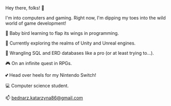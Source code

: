 Hey there, folks! 👋

I'm into computers and gaming. Right now, I'm dipping my toes into the wild world of game development!

👾 Baby bird learning to flap its wings in programming.

🔮 Currently exploring the realms of Unity and Unreal engines.

🚀 Wrangling SQL and ERD databases like a pro (or at least trying to...).

🎮 On an infinite quest in RPGs.

💕 Head over heels for my Nintendo Switch!

💻 Computer science student.

📫 bednarz.katarzyna86@gmail.com
